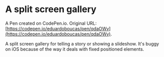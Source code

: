 # A split screen gallery

A Pen created on CodePen.io. Original URL: [https://codepen.io/eduardoboucas/pen/qdaOWv](https://codepen.io/eduardoboucas/pen/qdaOWv).

A split screen gallery for telling a story or showing a slideshow. It's buggy on iOS because of the way it deals with fixed positioned elements.
